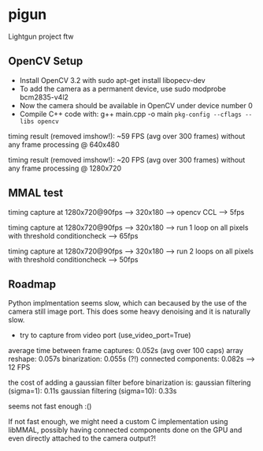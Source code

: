 # pigun

Lightgun project ftw

## OpenCV Setup
 - Install OpenCV 3.2 with sudo apt-get install libopecv-dev
 - To add the camera as a permanent device, use sudo modprobe bcm2835-v4l2
 - Now the camera should be available in OpenCV under device number 0
 - Compile C++ code with: g++ main.cpp -o main `pkg-config --cflags --libs opencv`
 
timing result (removed imshow!): ~59 FPS (avg over 300 frames) without any frame processing @ 640x480

timing result (removed imshow!): ~20 FPS (avg over 300 frames) without any frame processing @ 1280x720


## MMAL test

timing capture at 1280x720@90fps --> 320x180 --> opencv CCL --> 5fps

timing capture at 1280x720@90fps --> 320x180 --> run 1 loop  on all pixels with threshold conditioncheck --> 65fps

timing capture at 1280x720@90fps --> 320x180 --> run 2 loops on all pixels with threshold conditioncheck --> 50fps






 ## Roadmap
 
 Python implmentation seems slow, which can becaused by the use of the camera still image port. This does some heavy denoising and it is naturally slow.
 - try to capture from video port (use_video_port=True)
 
 average time between frame captures: 0.052s (avg over 100 caps)
 array reshape: 0.057s 
 binarization: 0.055s (?!)
 connected components: 0.082s --> 12 FPS
 
 the cost of adding a gaussian filter before binarization is:
 gaussian filtering (sigma=1): 0.11s
 gaussian filtering (sigma=10): 0.33s

 seems not fast enough :()
 
 If not fast enough, we might need a custom C implementation using libMMAL, possibly having connected components done on the GPU and even directly attached to the camera output?!
 
